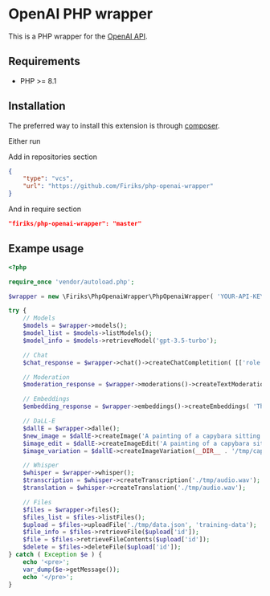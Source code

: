 # OpenAI PHP wrapper

This is a PHP wrapper for the [OpenAI API](https://beta.openai.com/docs/api-reference/introduction).

## Requirements

* PHP >= 8.1

## Installation

The preferred way to install this extension is through [composer](http://getcomposer.org/download/).

Either run

Add in repositories section
```json
{
    "type": "vcs",
    "url": "https://github.com/Firiks/php-openai-wrapper"
}
```
And in require section
```json
"firiks/php-openai-wrapper": "master"
```

## Exampe usage

```php
<?php

require_once 'vendor/autoload.php';

$wrapper = new \Firiks\PhpOpenaiWrapper\PhpOpenaiWrapper( 'YOUR-API-KEY' );

try {
    // Models
    $models = $wrapper->models();
    $model_list = $models->listModels();
    $model_info = $models->retrieveModel('gpt-3.5-turbo');

    // Chat
    $chat_response = $wrapper->chat()->createChatCompletition( [['role' => 'system', 'content' => 'You are a helpful assistant.'], ['role' => 'user', 'content' => 'Hello, who are you?']] );

    // Moderation
    $moderation_response = $wrapper->moderations()->createTextModeration( 'I want to kill them.');

    // Embeddings
    $embedding_response = $wrapper->embeddings()->createEmbeddings( 'The food was delicious and the waiter...' );

    // DaLL-E
    $dallE = $wrapper->dalle();
    $new_image = $dallE->createImage('A painting of a capybara sitting in a field at night', ['size' => '1024x1024', 'n' => 1]);
    $image_edit = $dallE->createImageEdit('A painting of a capybara sitting near lake at day', __DIR__ . '/tmp/capybara.png', '', ['size' => '1024x1024', 'n' => 2]);
    $image_variation = $dallE->createImageVariation(__DIR__ . '/tmp/capybara.png', ['size' => '1024x1024', 'n' => 2]);

    // Whisper
    $whisper = $wrapper->whisper();
    $transcription = $whisper->createTranscription('./tmp/audio.wav');
    $translation = $whisper->createTranslation('./tmp/audio.wav');

    // Files
    $files = $wrapper->files();
    $files_list = $files->listFiles();
    $upload = $files->uploadFile('./tmp/data.json', 'training-data');
    $file_info = $files->retrieveFile($upload['id']);
    $file = $files->retrieveFileContents($upload['id']);
    $delete = $files->deleteFile($upload['id']);
} catch ( Exception $e ) {
    echo '<pre>';
    var_dump($e->getMessage());
    echo '</pre>';
}
```
